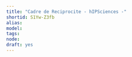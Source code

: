 ```yaml
---
title: "Cadre de Reciprocite - hIPSciences -"
shortid: S1Yw-Z3fb
alias: 
model: 
tags: 
node: 
draft: yes
--- 
```

 